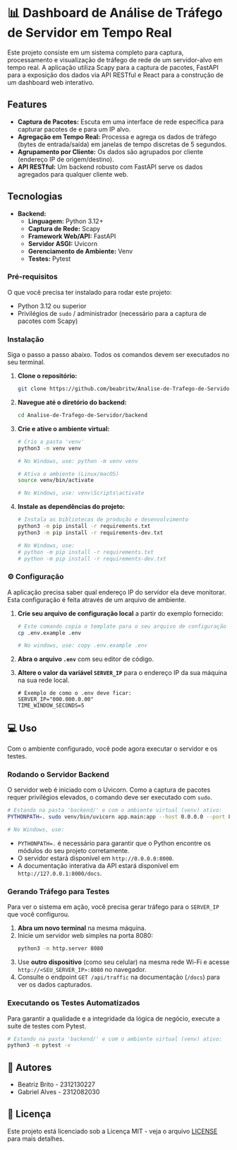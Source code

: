 # 📊 Dashboard de Análise de Tráfego de Servidor em Tempo Real

Este projeto consiste em um sistema completo para captura, processamento e visualização de tráfego de rede de um servidor-alvo em tempo real. A aplicação utiliza Scapy para a captura de pacotes, FastAPI para a exposição dos dados via API RESTful e React para a construção de um dashboard web interativo.

## Features

  * **Captura de Pacotes:** Escuta em uma interface de rede específica para capturar pacotes de e para um IP alvo.
  * **Agregação em Tempo Real:** Processa e agrega os dados de tráfego (bytes de entrada/saída) em janelas de tempo discretas de 5 segundos.
  * **Agrupamento por Cliente:** Os dados são agrupados por cliente (endereço IP de origem/destino).
  * **API RESTful:** Um backend robusto com FastAPI serve os dados agregados para qualquer cliente web.

## Tecnologias 

  * **Backend:**
      * **Linguagem:** Python 3.12+
      * **Captura de Rede:** Scapy
      * **Framework Web/API:** FastAPI
      * **Servidor ASGI:** Uvicorn
      * **Gerenciamento de Ambiente:** Venv
      * **Testes:** Pytest


### Pré-requisitos

O que você precisa ter instalado para rodar este projeto:

  * Python 3.12 ou superior
  * Privilégios de `sudo` / administrador (necessário para a captura de pacotes com Scapy)

### Instalação

Siga o passo a passo abaixo. Todos os comandos devem ser executados no seu terminal.

1.  **Clone o repositório:**

    ```bash
    git clone https://github.com/beabritw/Analise-de-Trafego-de-Servidor.git
    ```

2.  **Navegue até o diretório do backend:**

    ```bash
    cd Analise-de-Trafego-de-Servidor/backend
    ```

3.  **Crie e ative o ambiente virtual:**

    ```bash
    # Cria a pasta 'venv'
    python3 -m venv venv
    
    # No Windows, use: python -m venv venv

    # Ativa o ambiente (Linux/macOS)
    source venv/bin/activate
    
    # No Windows, use: venv\Scripts\activate
    ```

4.  **Instale as dependências do projeto:**

    ```bash
    # Instala as bibliotecas de produção e desenvolvimento
    python3 -m pip install -r requirements.txt
    python3 -m pip install -r requirements-dev.txt

    # No Windows, use:
    # python -m pip install -r requirements.txt
    # python -m pip install -r requirements-dev.txt
    ```

### ⚙️ Configuração

A aplicação precisa saber qual endereço IP do servidor ela deve monitorar. Esta configuração é feita através de um arquivo de ambiente.

1.  **Crie seu arquivo de configuração local** a partir do exemplo fornecido:

    ```bash
    # Este comando copia o template para o seu arquivo de configuração local
    cp .env.example .env
    
    # No windows, use: copy .env.example .env
    ```

2.  **Abra o arquivo `.env`** com seu editor de código.

3.  **Altere o valor da variável `SERVER_IP`** para o endereço IP da sua máquina na sua rede local.

    ```dotenv
    # Exemplo de como o .env deve ficar:
    SERVER_IP="000.000.0.00"
    TIME_WINDOW_SECONDS=5
    ```

## 💻 Uso

Com o ambiente configurado, você pode agora executar o servidor e os testes.

### Rodando o Servidor Backend

O servidor web é iniciado com o Uvicorn. Como a captura de pacotes requer privilégios elevados, o comando deve ser executado com `sudo`.

```bash
# Estando na pasta 'backend/' e com o ambiente virtual (venv) ativo:
PYTHONPATH=. sudo venv/bin/uvicorn app.main:app --host 0.0.0.0 --port 8000 --reload

# No Windows, use:

```

  * `PYTHONPATH=.` é necessário para garantir que o Python encontre os módulos do seu projeto corretamente.
  * O servidor estará disponível em `http://0.0.0.0:8000`.
  * A documentação interativa da API estará disponível em `http://127.0.0.1:8000/docs`.

### Gerando Tráfego para Testes

Para ver o sistema em ação, você precisa gerar tráfego para o `SERVER_IP` que você configurou.

1.  **Abra um novo terminal** na mesma máquina.
2.  Inicie um servidor web simples na porta 8080:
    ```bash
    python3 -m http.server 8080
    ```
3.  Use **outro dispositivo** (como seu celular) na mesma rede Wi-Fi e acesse `http://<SEU_SERVER_IP>:8080` no navegador.
4.  Consulte o endpoint `GET /api/traffic` na documentação (`/docs`) para ver os dados capturados.

### Executando os Testes Automatizados

Para garantir a qualidade e a integridade da lógica de negócio, execute a suíte de testes com Pytest.

```bash
# Estando na pasta 'backend/' e com o ambiente virtual (venv) ativo:
python3 -m pytest -v
```

## 👥 Autores
- Beatriz Brito - 2312130227
- Gabriel Alves - 2312082030

## 📄 Licença

Este projeto está licenciado sob a Licença MIT - veja o arquivo [LICENSE](https://www.google.com/search?q=LICENSE) para mais detalhes.
